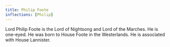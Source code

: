 ```yaml
---
title: Philip Foote
inflections: [Philip]
---
```


Lord Philip Foote is the Lord of Nightsong and Lord of the Marches. He is one-eyed. He was born to House Foote in the Westerlands. He is associated with House Lannister.


